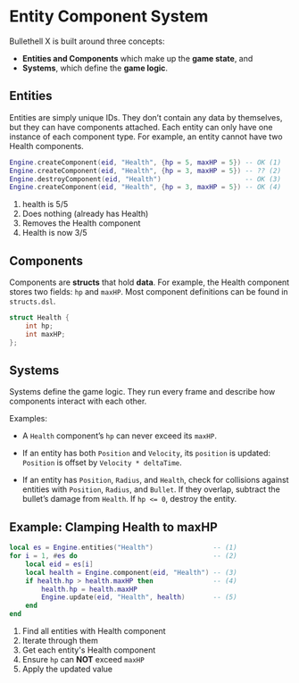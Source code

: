 # Entity Component System

Bullethell X is built around three concepts:

- **Entities and Components** which make up the **game state**, and
- **Systems**, which define the **game logic**.

## Entities

Entities are simply unique IDs. They don’t contain any data by themselves,
but they can have components attached. Each entity can only have one instance of each component type.
For example, an entity cannot have two Health components.

```lua
Engine.createComponent(eid, "Health", {hp = 5, maxHP = 5}) -- OK (1)
Engine.createComponent(eid, "Health", {hp = 3, maxHP = 5}) -- ?? (2)
Engine.destroyComponent(eid, "Health")                     -- OK (3) 
Engine.createComponent(eid, "Health", {hp = 3, maxHP = 5}) -- OK (4)
```

1. health is 5/5
2. Does nothing (already has Health)
3. Removes the Health component
4. Health is now 3/5

## Components

Components are **structs** that hold **data**.
For example, the Health component stores two fields: `hp` and `maxHP`.
Most component definitions can be found in `structs.dsl`.

```c++ title="structs.dsl"
struct Health {
    int hp;
    int maxHP;
};
```

## Systems

Systems define the game logic. They run every frame and describe how components interact with each other.

Examples:

- A `Health` component’s `hp` can never exceed its `maxHP`.

- If an entity has both `Position` and `Velocity`,
its `position` is updated: `Position` is offset by `Velocity * deltaTime`.

- If an entity has `Position`, `Radius`, and `Health`,
check for collisions against entities with `Position`, `Radius`, and `Bullet`.
If they overlap, subtract the bullet’s damage from `Health`.
If `hp <= 0`, destroy the entity.

## Example: Clamping Health to maxHP

```lua
local es = Engine.entities("Health")               -- (1)
for i = 1, #es do                                  -- (2)
    local eid = es[i]
    local health = Engine.component(eid, "Health") -- (3)
    if health.hp > health.maxHP then               -- (4)
        health.hp = health.maxHP
        Engine.update(eid, "Health", health)       -- (5)
    end
end
```

1. Find all entities with Health component
2. Iterate through them
3. Get each entity's Health component
4. Ensure `hp` can **NOT** exceed `maxHP`
5. Apply the updated value
